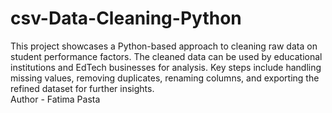 # csv-Data-Cleaning-Python
This project showcases a Python-based approach to cleaning raw data on student performance factors. The cleaned data can be used by educational institutions and EdTech businesses for analysis. Key steps include handling missing values, removing duplicates, renaming columns, and exporting the refined dataset for further insights.
<br>
Author - Fatima Pasta
